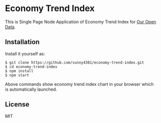 Economy Trend Index
===

This is Single Page Node Application of Economy Trend Index for [Our Open Data](http://ouropendata.jp/).

## Installation

Install it yourself as:

    $ git clone https://github.com/sunny4381/economy-trend-index.git
    $ cd economy-trend-index
    $ npm install
    $ npm start

Above commands show economy trend index chart in your browser which is automatically launched.

## License

MIT
